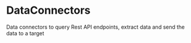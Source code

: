 # DataConnectors
Data connectors to query Rest API endpoints, extract data and send the data to a target
